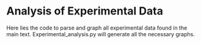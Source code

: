 # Analysis of Experimental Data
Here lies the code to parse and graph all experimental data found in the main text. Experimental_analysis.py will generate all the necessary graphs.

